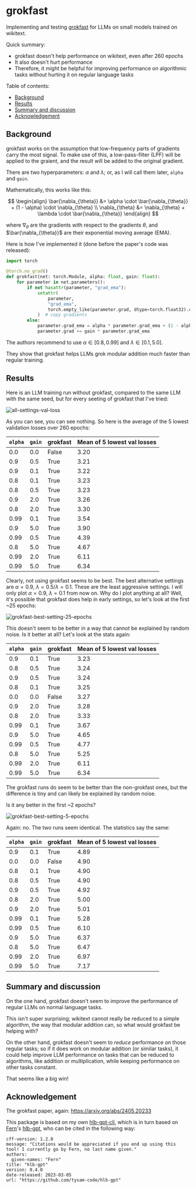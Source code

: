 # grokfast

Implementing and testing [$\mathrm{grokfast}$](https://arxiv.org/abs/2405.20233)
for LLMs on small models trained on wikitext.

Quick summary:

- $\mathrm{grokfast}$ doesn't help performance on wikitext, even after $260$ epochs
- It also doesn't hurt performance
- Therefore, it might be helpful for improving performance on algorithmic tasks without hurting it on regular language tasks

Table of contents:

- [Background](#background)
- [Results](#results)
- [Summary and discussion](#summary-and-discussion)
- [Acknowledgement](#acknowledgement)


## Background

$\mathrm{grokfast}$ works on the assumption that low-frequency parts of gradients carry the most signal.
To make use of this, a low-pass-filter (LPF) will be applied to the graient, and the result will be added to the original gradient.

There are two hyperparameters: $\alpha$ and $\lambda$; or, as I will call them later, `alpha` and `gain`.

Mathematically, this works like this:

$$
\begin{align}
\bar{\nabla_{\theta}} &= \alpha \cdot \bar{\nabla_{\theta}} + (1 - \alpha) \cdot \nabla_{\theta} \\
\nabla_{\theta} &= \nabla_{\theta} + \lambda \cdot \bar{\nabla_{\theta}}
\end{align}
$$

where $\nabla_{\theta}$ are the gradients with respect to the gradients $\theta$,
and $\bar{\nabla_{\theta}}$ are their exponential moving average (EMA).

Here is how I've implemented it (done before the paper's code was released):

```python
import torch

@torch.no_grad()
def grokfast(net: torch.Module, alpha: float, gain: float):
    for parameter in net.parameters():
        if not hasattr(parameter, "grad_ema"):
            setattr(
                parameter, 
                "grad_ema", 
                torch.empty_like(parameter.grad, dtype=torch.float32).copy_(parameter.grad)
            )  # copy gradients
        else:
            parameter.grad_ema = alpha * parameter.grad_ema + (1 - alpha) * parameter.grad
            parameter.grad += gain * parameter.grad_ema
```

The authors recommend to use $\alpha \in \left[0.8, 0.99\right]$ and $\lambda \in \left[0.1, 5.0\right]$.

They show that $\mathrm{grokfast}$ helps LLMs grok modular addition much faster than regular training.

## Results

Here is an LLM training run without $\mathrm{grokfast}$, compared to the same LLM with the same seed, but for every seeting of $\mathrm{grokfast}$ that I've tried:

![all-settings-val-loss](results/images/val_loss_vs_epoch.png)

As you can see, you can see nothing. So here is the average of the $5$ lowest validation losses over $260$ epochs:

| `alpha` | `gain` | $\mathrm{grokfast}$ | Mean of $5$ lowest val losses |
| --- | --- | --- | --- |
| 0.0   | 0.0  | False    | 3.20                   |
| 0.9   | 0.5  | True     | 3.21                   |
| 0.9   | 0.1  | True     | 3.22                   |
| 0.8   | 0.1  | True     | 3.23                   |
| 0.8   | 0.5  | True     | 3.23                   |
| 0.9   | 2.0  | True     | 3.26                   |
| 0.8   | 2.0  | True     | 3.30                   |
| 0.99  | 0.1  | True     | 3.54                   |
| 0.9   | 5.0  | True     | 3.90                   |
| 0.99  | 0.5  | True     | 4.39                   |
| 0.8   | 5.0  | True     | 4.67                   |
| 0.99  | 2.0  | True     | 6.11                   |
| 0.99  | 5.0  | True     | 6.34                   |

Clearly, not using $\mathrm{grokfast}$ seems to be best.
The best alternative settings are $\alpha=0.9$, $\lambda=0.5$/$\lambda=0.1$.
These are the least aggressive settings.
I will only plot $\alpha=0.9$, $\lambda=0.1$ from now on.
Why do I plot anything at all?
Well, it's possible that $\mathrm{grokfast}$ does help in early settings,
so let's look at the first ~$25$ epochs:

![grokfast-best-setting-25-epochs](results/images/val_loss_vs_epoch_alpha_0.8_gain_0.1_to_50.png)

This doesn't seem to be better in a way that cannot be explained by random noise.
Is it better at all? Let's look at the stats again:

| `alpha` | `gain` | $\mathrm{grokfast}$ | Mean of $5$ lowest val losses |
| --- | --- | --- | --- |
| 0.9   | 0.1  | True     | 3.23                   |
| 0.8   | 0.5  | True     | 3.24                   |
| 0.9   | 0.5  | True     | 3.24                   |
| 0.8   | 0.1  | True     | 3.25                   |
| 0.0   | 0.0  | False    | 3.27                   |
| 0.9   | 2.0  | True     | 3.28                   |
| 0.8   | 2.0  | True     | 3.33                   |
| 0.99  | 0.1  | True     | 3.67                   |
| 0.9   | 5.0  | True     | 4.65                   |
| 0.99  | 0.5  | True     | 4.77                   |
| 0.8   | 5.0  | True     | 5.25                   |
| 0.99  | 2.0  | True     | 6.11                   |
| 0.99  | 5.0  | True     | 6.34                   |

The $\mathrm{grokfast}$ runs do seem to be better than the non-$\mathrm{grokfast}$ ones, but the difference is tiny and can likely be explained by random noise.

Is it any better in the first ~2 epochs?

![grokfast-best-setting-5-epochs](results/images/val_loss_vs_epoch_alpha_0.8_gain_0.1_to_5.png)

Again: no. The two runs seem identical. The statistics say the same:

| `alpha` | `gain` | $\mathrm{grokfast}$ | Mean of $5$ lowest val losses |
| --- | --- | --- | --- |
| 0.9   | 0.1  | True     | 4.89                   |
| 0.0   | 0.0  | False    | 4.90                   |
| 0.8   | 0.1  | True     | 4.90                   |
| 0.8   | 0.5  | True     | 4.90                   |
| 0.9   | 0.5  | True     | 4.92                   |
| 0.8   | 2.0  | True     | 5.00                   |
| 0.9   | 2.0  | True     | 5.01                   |
| 0.99  | 0.1  | True     | 5.28                   |
| 0.99  | 0.5  | True     | 6.10                   |
| 0.9   | 5.0  | True     | 6.37                   |
| 0.8   | 5.0  | True     | 6.47                   |
| 0.99  | 2.0  | True     | 6.97                   |
| 0.99  | 5.0  | True     | 7.17                   |

## Summary and discussion

On the one hand, $\mathrm{grokfast}$ doesn't seem to improve the performance of regular LLMs on normal language tasks.

This isn't super surprising; wikitext cannot really be reduced to a simple algorithm, the way that modular addition can, so what would $\mathrm{grokfast}$ be helping with?

On the other hand, $\mathrm{grokfast}$ doesn't seem to *reduce* performance on those regular tasks; so if it does work on modular addition (or similar tasks), it could help improve LLM performance on tasks that can be reduced to algorithms, like addition or multiplication, while keeping performance on other tasks constant.

That seems like a big win!


## Acknowledgement

The $\mathrm{grokfast}$ paper, again: https://arxiv.org/abs/2405.20233

This package is based on my own [hlb-gpt-cli](https://github.com/snimu/hlb-gpt-cli),
which is in turn based on [Fern](https://github.com/tysam-code)'s [hlb-gpt](https://github.com/tysam-code/hlb-gpt),
who can be cited in the following way:

```
cff-version: 1.2.0
message: "Citations would be appreciated if you end up using this tool! I currently go by Fern, no last name given."
authors:
  given-names: "Fern"
title: "hlb-gpt"
version: 0.4.0
date-released: 2023-03-05
url: "https://github.com/tysam-code/hlb-gpt"
```
